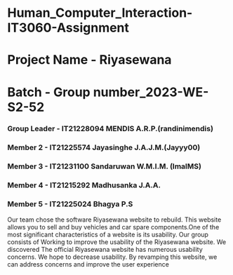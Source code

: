 # Human_Computer_Interaction-IT3060-Assignment
# Project Name - Riyasewana
# Batch - Group number_2023-WE-S2-52
### Group Leader - IT21228094 MENDIS A.R.P.(randinimendis)
### Member 2 - IT21225574 Jayasinghe J.A.J.M.(Jayyy00)
### Member 3 - IT21231100 Sandaruwan W.M.I.M. (ImalMS)
### Member 4 - IT21215292  Madhusanka J.A.A.
### Member 5 - IT21225024  Bhagya P.S
Our team chose the software Riyasewana website to rebuild. This website allows you 
to sell and buy vehicles and car spare components.One of the most significant 
characteristics of a website is its usability. Our group consists of Working to improve 
the usability of the Riyasewana website. We discovered The official Riyasewana 
website has numerous usability concerns. We hope to decrease usability. By 
revamping this website, we can address concerns and improve the user experience

